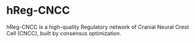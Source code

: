 # hReg-CNCC
hReg-CNCC is a high-quality Regulatory network of Cranial Neural Crest Cell (CNCC), built by consensus optimization.
